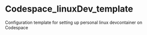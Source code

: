 # Codespace_linuxDev_template
Configuration template for setting up personal linux devcontainer on Codespace
